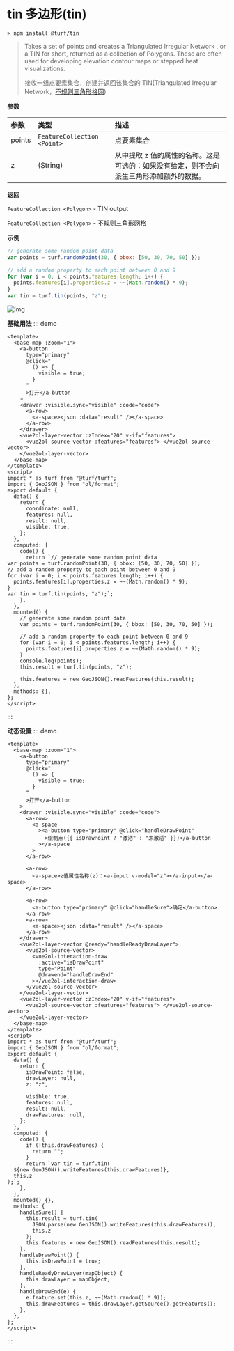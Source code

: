 # tin 多边形(tin)

```
> npm install @turf/tin
```

> Takes a set of points and creates a Triangulated Irregular Network , or a TIN for short, returned as a collection of Polygons. These are often used for developing elevation contour maps or stepped heat visualizations.
>
> 接收一组点要素集合，创建并返回该集合的 TIN(Triangulated Irregular Network，[不规则三角形格网](https://baike.baidu.com/item/不规则三角形格网/5246408))

**参数**

| 参数   | 类型                        | 描述                                                                                    |
| :----- | :-------------------------- | :-------------------------------------------------------------------------------------- |
| points | `FeatureCollection <Point>` | 点要素集合                                                                              |
| z      | (String)                    | 从中提取 z 值的属性的名称。这是可选的：如果没有给定，则不会向派生三角形添加额外的数据。 |

**返回**

`FeatureCollection <Polygon>` - TIN output

`FeatureCollection <Polygon>` - 不规则三角形网格

**示例**

```js
// generate some random point data
var points = turf.randomPoint(30, { bbox: [50, 30, 70, 50] });

// add a random property to each point between 0 and 9
for (var i = 0; i < points.features.length; i++) {
  points.features[i].properties.z = ~~(Math.random() * 9);
}
var tin = turf.tin(points, "z");
```

![img](https://pzy-images.oss-cn-hangzhou.aliyuncs.com/img/tin.3d1cc363.webp)

**基础用法**
::: demo

```vue
<template>
  <base-map :zoom="1">
    <a-button
      type="primary"
      @click="
        () => {
          visible = true;
        }
      "
      >打开</a-button
    >
    <drawer :visible.sync="visible" :code="code">
      <a-row>
        <a-space><json :data="result" /></a-space>
      </a-row>
    </drawer>
    <vue2ol-layer-vector :zIndex="20" v-if="features">
      <vue2ol-source-vector :features="features"> </vue2ol-source-vector>
    </vue2ol-layer-vector>
  </base-map>
</template>
<script>
import * as turf from "@turf/turf";
import { GeoJSON } from "ol/format";
export default {
  data() {
    return {
      coordinate: null,
      features: null,
      result: null,
      visible: true,
    };
  },
  computed: {
    code() {
      return `// generate some random point data
var points = turf.randomPoint(30, { bbox: [50, 30, 70, 50] });
// add a random property to each point between 0 and 9
for (var i = 0; i < points.features.length; i++) {
  points.features[i].properties.z = ~~(Math.random() * 9);
}
var tin = turf.tin(points, "z");`;
    },
  },
  mounted() {
    // generate some random point data
    var points = turf.randomPoint(30, { bbox: [50, 30, 70, 50] });

    // add a random property to each point between 0 and 9
    for (var i = 0; i < points.features.length; i++) {
      points.features[i].properties.z = ~~(Math.random() * 9);
    }
    console.log(points);
    this.result = turf.tin(points, "z");

    this.features = new GeoJSON().readFeatures(this.result);
  },
  methods: {},
};
</script>
```

:::

**动态设置**
::: demo

```vue
<template>
  <base-map :zoom="1">
    <a-button
      type="primary"
      @click="
        () => {
          visible = true;
        }
      "
      >打开</a-button
    >
    <drawer :visible.sync="visible" :code="code">
      <a-row>
        <a-space
          ><a-button type="primary" @click="handleDrawPoint"
            >绘制点({{ isDrawPoint ? "激活" : "未激活" }})</a-button
          ></a-space
        >
      </a-row>

      <a-row>
        <a-space>z值属性名称(z)：<a-input v-model="z"></a-input></a-space>
      </a-row>

      <a-row>
        <a-button type="primary" @click="handleSure">确定</a-button>
      </a-row>
      <a-row>
        <a-space><json :data="result" /></a-space>
      </a-row>
    </drawer>
    <vue2ol-layer-vector @ready="handleReadyDrawLayer">
      <vue2ol-source-vector>
        <vue2ol-interaction-draw
          :active="isDrawPoint"
          type="Point"
          @drawend="handleDrawEnd"
        ></vue2ol-interaction-draw>
      </vue2ol-source-vector>
    </vue2ol-layer-vector>
    <vue2ol-layer-vector :zIndex="20" v-if="features">
      <vue2ol-source-vector :features="features"> </vue2ol-source-vector>
    </vue2ol-layer-vector>
  </base-map>
</template>
<script>
import * as turf from "@turf/turf";
import { GeoJSON } from "ol/format";
export default {
  data() {
    return {
      isDrawPoint: false,
      drawLayer: null,
      z: "z",

      visible: true,
      features: null,
      result: null,
      drawFeatures: null,
    };
  },
  computed: {
    code() {
      if (!this.drawFeatures) {
        return "";
      }
      return `var tin = turf.tin(
  ${new GeoJSON().writeFeatures(this.drawFeatures)},
  this.z
);`;
    },
  },
  mounted() {},
  methods: {
    handleSure() {
      this.result = turf.tin(
        JSON.parse(new GeoJSON().writeFeatures(this.drawFeatures)),
        this.z
      );
      this.features = new GeoJSON().readFeatures(this.result);
    },
    handleDrawPoint() {
      this.isDrawPoint = true;
    },
    handleReadyDrawLayer(mapObject) {
      this.drawLayer = mapObject;
    },
    handleDrawEnd(e) {
      e.feature.set(this.z, ~~(Math.random() * 9));
      this.drawFeatures = this.drawLayer.getSource().getFeatures();
    },
  },
};
</script>
```

:::
